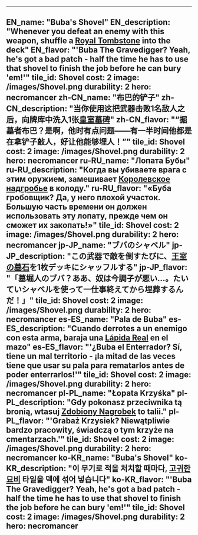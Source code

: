---

EN_name: "Buba's Shovel"
EN_description: "Whenever you defeat an enemy with this weapon, shuffle a <a href = '../en/items#RoyalTombstone'>Royal Tombstone</a> into the deck"
EN_flavor: "'Buba The Gravedigger? Yeah, he's got a bad patch - half the time he has to use that shovel to finish the job before he can bury 'em!'"
tile_id: Shovel
cost: 2
image: /images/Shovel.png
durability: 2
hero: necromancer
zh-CN_name: "布巴的铲子"
zh-CN_description: "当你使用这把武器击败1名敌人之后，向牌库中洗入1张<a href = '../zh_cn/items#RoyalTombstone'>皇室墓碑</a>"
zh-CN_flavor: "“掘墓者布巴？是啊，他时有点问题——有一半时间他都是在拿铲子敲人，好让他能够埋人！”"
tile_id: Shovel
cost: 2
image: /images/Shovel.png
durability: 2
hero: necromancer
ru-RU_name: "Лопата Бубы"
ru-RU_description: "Когда вы убиваете врага с этим оружием, замешивает <a href = '../ru_ru/items#RoyalTombstone'>Королевское надгробье</a> в колоду."
ru-RU_flavor: "«Буба гробовщик? Да, у него плохой участок. Большую часть времени он должен использовать эту лопату, прежде чем он сможет их закопать!»"
tile_id: Shovel
cost: 2
image: /images/Shovel.png
durability: 2
hero: necromancer
jp-JP_name: "ブバのシャベル"
jp-JP_description: "この武器で敵を倒すたびに、<a href = '../jp_jp/items#RoyalTombstone'>王室の墓石</a>を1枚デッキにシャッフルする"
jp-JP_flavor: "「墓堀人のブバ？ああ、奴は今調子が悪い…。たいていシャベルを使って一仕事終えてから埋葬するんだ！」"
tile_id: Shovel
cost: 2
image: /images/Shovel.png
durability: 2
hero: necromancer
es-ES_name: "Pala de Buba"
es-ES_description: "Cuando derrotes a un enemigo con esta arma, baraja una <a href = '../es_es/items#RoyalTombstone'>Lápida Real</a> en el mazo"
es-ES_flavor: "'¿Buba el Enterrador? Sí, tiene un mal territorio - ¡la mitad de las veces tiene que usar su pala para rematarlos antes de poder enterrarlos!'"
tile_id: Shovel
cost: 2
image: /images/Shovel.png
durability: 2
hero: necromancer
pl-PL_name: "Łopata Krzyśka"
pl-PL_description: "Gdy pokonasz przeciwnika tą bronią, wtasuj <a href = '../pl_pl/items#RoyalTombstone'>Zdobiony Nagrobek</a> to talii."
pl-PL_flavor: "'Grabaż Krzysiek? Niewątpliwie bardzo pracowity, świadczą o tym krzyże na cmentarzach.'"
tile_id: Shovel
cost: 2
image: /images/Shovel.png
durability: 2
hero: necromancer
ko-KR_name: "Buba's Shovel"
ko-KR_description: "이 무기로 적을 처치할 때마다, <a href = '../ko_kr/items#RoyalTombstone'>고귀한 묘비</a> 타일을 덱에 섞어 넣습니다"
ko-KR_flavor: "'Buba The Gravedigger? Yeah, he's got a bad patch - half the time he has to use that shovel to finish the job before he can bury 'em!'"
tile_id: Shovel
cost: 2
image: /images/Shovel.png
durability: 2
hero: necromancer
---